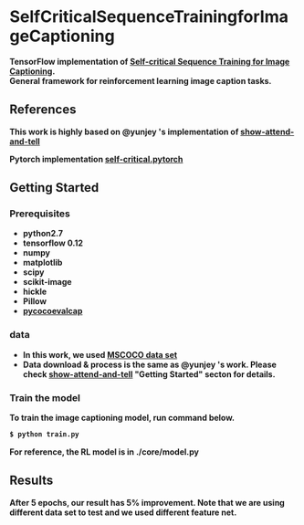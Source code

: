 # SelfCriticalSequenceTrainingforImageCaptioning
<b> TensorFlow implementation of [Self-critical Sequence Training for Image Captioning](https://arxiv.org/abs/1612.00563).  
General framework for reinforcement learning image caption tasks.


## References

This work is highly based on @yunjey 's implementation of [show-attend-and-tell](https://github.com/yunjey/show-attend-and-tell)  

Pytorch implementation [self-critical.pytorch](https://github.com/ruotianluo/self-critical.pytorch)


## Getting Started

### Prerequisites

- python2.7
- tensorflow 0.12 
- numpy  
- matplotlib  
- scipy  
- scikit-image  
- hickle  
- Pillow  
- [pycocoevalcap](https://github.com/tylin/coco-caption.git)

### data

- In this work, we used [MSCOCO data set](http://mscoco.org/home/)
- Data download & process is the same as  @yunjey 's work. Please check [show-attend-and-tell](https://github.com/yunjey/show-attend-and-tell) "Getting Started" secton for details.



### Train the model 

To train the image captioning model, run command below. 

```bash
$ python train.py
```

For reference, the RL model is in ./core/model.py


## Results

After 5 epochs, our result has 5% improvement. Note that we are using different data set to test and we used different feature net.